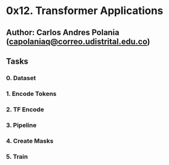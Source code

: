 # 0x12. Transformer Applications

## Author: Carlos Andres Polania (capolaniaq@correo.udistrital.edu.co)


## Tasks

### 0. Dataset

### 1. Encode Tokens

### 2. TF Encode

### 3. Pipeline

### 4. Create Masks

### 5. Train


